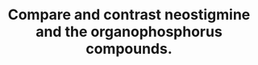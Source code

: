 ---
title: "Compare and contrast neostigmine and the organophosphorus compounds."
entityType: SAQ
exam: PEX
college: ANZCA
year: 2001
sitting: B
question: 13
passRate: 64
EC_expectedDomains:
- "The question asked for a comparison and contrast between two drugs and it was essential for candidates to have addressed both agents to achieve a pass mark and not discuss only one of the agents. It was imperative to define the actions of these drugs and describe the mode of binding with some explanation of their durations of action. An explanation of their actions, clinical effects and the fact that neostigmine does not cross the blood brain barrier unlike organophosphates was considered important to the answer."
EC_extraCredit:
- "Candidates who were able to give detailed explanation of the binding characteristics of these agents and how that influenced their duration of action, pharmacodynamic profile and clinical applications attained higher marks."
EC_errorsCommon:
- "It was considered that a general comment such as neostigmine being short acting and organophosphates being long acting, without detailed explanation, was inadequate to pass"
---